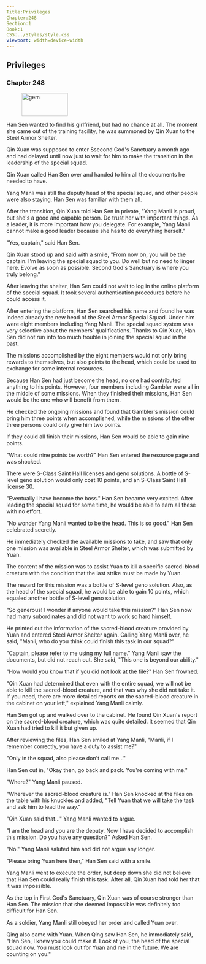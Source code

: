 ```yaml
---
Title:Privileges 
Chapter:248 
Section:1 
Book:1 
CSS:../Styles/style.css 
viewport: width=device-width
---
```

  
## Privileges
### Chapter 248
  
<figure>
	<img src="../Images/gem.gif" alt="gem" id="gem" width="120" height="60" />
</figure>
  

  
Han Sen wanted to find his girlfriend, but had no chance at all. The moment she came out of the training facility, he was summoned by Qin Xuan to the Steel Armor Shelter.

Qin Xuan was supposed to enter Ssecond God's Sanctuary a month ago and had delayed until now just to wait for him to make the transition in the leadership of the special squad.

Qin Xuan called Han Sen over and handed to him all the documents he needed to have.

Yang Manli was still the deputy head of the special squad, and other people were also staying. Han Sen was familiar with them all.

After the transition, Qin Xuan told Han Sen in private, "Yang Manli is proud, but she's a good and capable person. Do trust her with important things. As a leader, it is more important how you delegate. For example, Yang Manli cannot make a good leader because she has to do everything herself."

"Yes, captain," said Han Sen.

Qin Xuan stood up and said with a smile, "From now on, you will be the captain. I'm leaving the special squad to you. Do well but no need to linger here. Evolve as soon as possible. Second God's Sanctuary is where you truly belong."

After leaving the shelter, Han Sen could not wait to log in the online platform of the special squad. It took several authentication procedures before he could access it.

After entering the platform, Han Sen searched his name and found he was indeed already the new head of the Steel Armor Special Squad. Under him were eight members including Yang Manli. The special squad system was very selective about the members' qualifications. Thanks to Qin Xuan, Han Sen did not run into too much trouble in joining the special squad in the past.

The missions accomplished by the eight members would not only bring rewards to themselves, but also points to the head, which could be used to exchange for some internal resources.

Because Han Sen had just become the head, no one had contributed anything to his points. However, four members including Gambler were all in the middle of some missions. When they finished their missions, Han Sen would be the one who will benefit from them.

He checked the ongoing missions and found that Gambler's mission could bring him three points when accomplished, while the missions of the other three persons could only give him two points.

If they could all finish their missions, Han Sen would be able to gain nine points.

"What could nine points be worth?" Han Sen entered the resource page and was shocked.

There were S-Class Saint Hall licenses and geno solutions. A bottle of S-level geno solution would only cost 10 points, and an S-Class Saint Hall license 30.

"Eventually I have become the boss." Han Sen became very excited. After leading the special squad for some time, he would be able to earn all these with no effort.

"No wonder Yang Manli wanted to be the head. This is so good." Han Sen celebrated secretly.

He immediately checked the available missions to take, and saw that only one mission was available in Steel Armor Shelter, which was submitted by Yuan.

The content of the mission was to assist Yuan to kill a specific sacred-blood creature with the condition that the last strike must be made by Yuan.

The reward for this mission was a bottle of S-level geno solution. Also, as the head of the special squad, he would be able to gain 10 points, which equaled another bottle of S-level geno solution.

"So generous! I wonder if anyone would take this mission?" Han Sen now had many subordinates and did not want to work so hard himself.

He printed out the information of the sacred-blood creature provided by Yuan and entered Steel Armor Shelter again. Calling Yang Manli over, he said, "Manli, who do you think could finish this task in our squad?"

"Captain, please refer to me using my full name." Yang Manli saw the documents, but did not reach out. She said, "This one is beyond our ability."

"How would you know that if you did not look at the file?" Han Sen frowned.

"Qin Xuan had determined that even with the entire squad, we will not be able to kill the sacred-blood creature, and that was why she did not take it. If you need, there are more detailed reports on the sacred-blood creature in the cabinet on your left," explained Yang Manli calmly.

Han Sen got up and walked over to the cabinet. He found Qin Xuan's report on the sacred-blood creature, which was quite detailed. It seemed that Qin Xuan had tried to kill it but given up.

After reviewing the files, Han Sen smiled at Yang Manli, "Manli, if I remember correctly, you have a duty to assist me?"

"Only in the squad, also please don't call me…"

Han Sen cut in, "Okay then, go back and pack. You're coming with me."

"Where?" Yang Manli paused.

"Wherever the sacred-blood creature is." Han Sen knocked at the files on the table with his knuckles and added, "Tell Yuan that we will take the task and ask him to lead the way."

"Qin Xuan said that…" Yang Manli wanted to argue.

"I am the head and you are the deputy. Now I have decided to accomplish this mission. Do you have any question?" Asked Han Sen.

"No." Yang Manli saluted him and did not argue any longer.

"Please bring Yuan here then," Han Sen said with a smile.

Yang Manli went to execute the order, but deep down she did not believe that Han Sen could really finish this task. After all, Qin Xuan had told her that it was impossible.

As the top in First God's Sanctuary, Qin Xuan was of course stronger than Han Sen. The mission that she deemed impossible was definitely too difficult for Han Sen.

As a soldier, Yang Manli still obeyed her order and called Yuan over.

Qing also came with Yuan. When Qing saw Han Sen, he immediately said, "Han Sen, I knew you could make it. Look at you, the head of the special squad now. You must look out for Yuan and me in the future. We are counting on you."